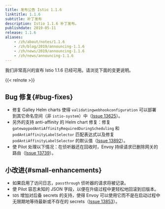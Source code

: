 ```yaml
---
title: 发布公告 Istio 1.1.6
linktitle: 1.1.6
subtitle: 补丁发布
description: Istio 1.1.6 补丁发布。
publishdate: 2019-05-11
release: 1.1.6
aliases:
    - /zh/about/notes/1.1.6
    - /zh/blog/2019/announcing-1.1.6
    - /zh/news/2019/announcing-1.1.6
    - /zh/news/announcing-1.1.6
---
```


我们非常高兴的宣布 Istio 1.1.6 已经可用。请浏览下面的变更说明。

{{< relnote >}}

## Bug 修复{#bug-fixes}

- 修复 Galley Helm charts 使得 `validatingwebhookconfiguration` 可以部署到其它命名空间（非 `istio-system`）中（[Issue 13625](https://github.com/istio/istio/issues/13625)）。
- 另外的支持 anti-affinity 的 Helm chart 修复：修复 `gatewaypodAntiAffinityRequiredDuringScheduling` 和 `podAntiAffinityLabelSelector` 匹配表达式以及修复 `podAntiAffinityLabelSelector` 的默认值（[Issue 13892](https://github.com/istio/istio/issues/13892)）。
- 使 Pilot 处理以下情况：在侦听器还在回收时，Envoy 持续请求已删除网关的路由（[Issue 13739](https://github.com/istio/istio/issues/13739)）。

## 小改进{#small-enhancements}

- 如果启用了访问日志，`passthrough` 侦听器的请求将被记录。
- 使 Pilot 容忍未知的 JSON 字段，以便在升级过程中更轻松地回滚到旧版本。
- `SDS` 增加对后备 secrets 的支持，使得 Envoy 可以使用它而不是在启动过程中无限期地等待最新或不存在的 secrets（[Issue 13853](https://github.com/istio/istio/issues/13853)）。
